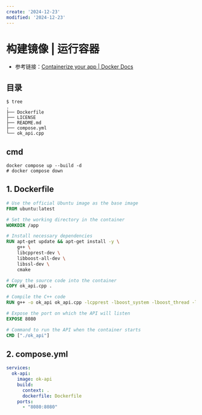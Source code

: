 ```yaml
---
create: '2024-12-23'
modified: '2024-12-23'
---
```


# 构建镜像 | 运行容器

* 参考链接：[Containerize your app | Docker Docs](https://docs.docker.com/guides/cpp/containerize/)

## 目录

```
$ tree
.
├── Dockerfile
├── LICENSE
├── README.md
├── compose.yml
└── ok_api.cpp
```

## cmd

```shell
docker compose up --build -d
# docker compose down
```

## 1. Dockerfile

```dockerfile
# Use the official Ubuntu image as the base image
FROM ubuntu:latest

# Set the working directory in the container
WORKDIR /app

# Install necessary dependencies
RUN apt-get update && apt-get install -y \
    g++ \
    libcpprest-dev \
    libboost-all-dev \
    libssl-dev \
    cmake

# Copy the source code into the container
COPY ok_api.cpp .

# Compile the C++ code
RUN g++ -o ok_api ok_api.cpp -lcpprest -lboost_system -lboost_thread -lboost_chrono -lboost_random -lssl -lcrypto

# Expose the port on which the API will listen
EXPOSE 8080

# Command to run the API when the container starts
CMD ["./ok_api"]

```

## 2. compose.yml

```yaml
services:
  ok-api:
    image: ok-api
    build:
      context: .
      dockerfile: Dockerfile
    ports:
      - "8080:8080"
```